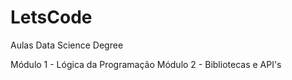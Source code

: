 # LetsCode
Aulas Data Science Degree

Módulo 1 - Lógica da Programação
Módulo 2 - Bibliotecas e API's